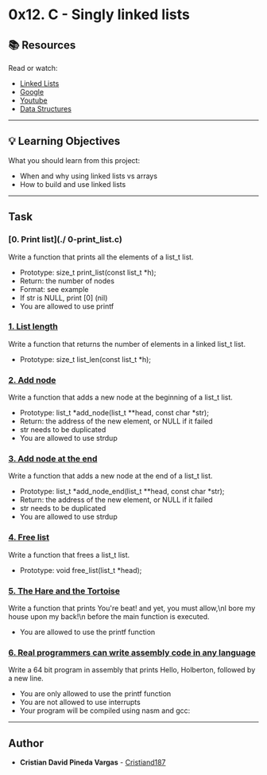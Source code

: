 # 0x12. C - Singly linked lists

## :books: Resources
Read or watch:
* [Linked Lists](https://intranet.hbtn.io/rltoken/2WOe5XO84Puxd4Y1FUJwVQ)
* [Google](https://intranet.hbtn.io/rltoken/jiyCC9L1Axkl_nEmuh4j3w)
* [Youtube](https://intranet.hbtn.io/rltoken/DcEVPdONWy2p1x8XPH53Uw)
* [Data Structures](https://intranet.hbtn.io/rltoken/gb2LD9B9peFEyJ6JKuP6UA)

---
## :bulb: Learning Objectives
What you should learn from this project:

* When and why using linked lists vs arrays
* How to build and use linked lists

---
## Task

### [0. Print list](./ 0-print_list.c)
Write a function that prints all the elements of a list_t list.
 * Prototype: size_t print_list(const list_t *h);
 * Return: the number of nodes
 * Format: see example
 * If str is NULL, print [0] (nil)
 * You are allowed to use printf


### [1. List length](./1-list_len.c)
Write a function that returns the number of elements in a linked list_t list.
 * Prototype: size_t list_len(const list_t *h);


### [2. Add node](./2-add_node.c)
Write a function that adds a new node at the beginning of a list_t list.
 * Prototype: list_t *add_node(list_t **head, const char *str);
 * Return: the address of the new element, or NULL if it failed
 * str needs to be duplicated
 * You are allowed to use strdup


### [3. Add node at the end](./3-add_node_end.c)
Write a function that adds a new node at the end of a list_t list.
 * Prototype: list_t *add_node_end(list_t **head, const char *str);
 * Return: the address of the new element, or NULL if it failed
 * str needs to be duplicated
 * You are allowed to use strdup


### [4. Free list](./4-free_list.c)
Write a function that frees a list_t list.
 * Prototype: void free_list(list_t *head);


### [5. The Hare and the Tortoise](./100-first.c)
Write a function that prints You're beat! and yet, you must allow,\nI bore my  house upon my back!\n before the main function is executed.
* You are allowed to use the printf function


### [6. Real programmers can write assembly code in any language](./101-hello_holberton.asm)
Write a 64
bit program in assembly that prints Hello, Holberton, followed by a new line.
 * You are only allowed to use the printf function
 * You are not allowed to use interrupts
 * Your program will be compiled using nasm and gcc:

---

## Author
* **Cristian David Pineda Vargas** - [Cristiand187](https://github.com/Cristiand187)